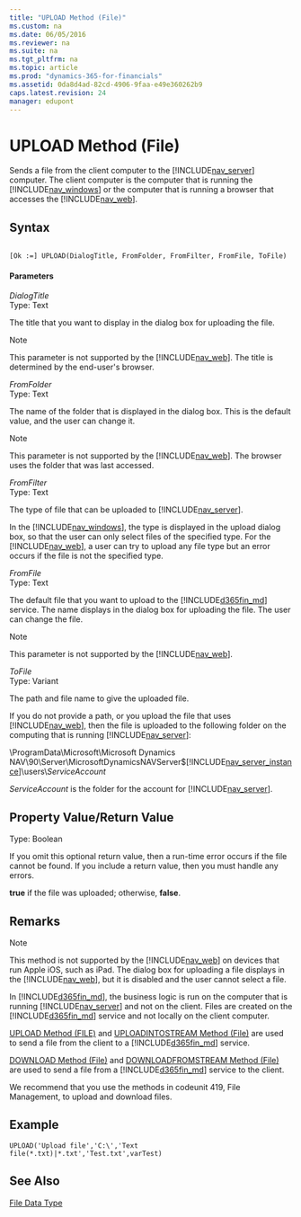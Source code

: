```yaml
---
title: "UPLOAD Method (File)"
ms.custom: na
ms.date: 06/05/2016
ms.reviewer: na
ms.suite: na
ms.tgt_pltfrm: na
ms.topic: article
ms.prod: "dynamics-365-for-financials"
ms.assetid: 0da8d4ad-82cd-4906-9faa-e49e360262b9
caps.latest.revision: 24
manager: edupont
---
```

# UPLOAD Method (File)
Sends a file from the client computer to the [!INCLUDE[nav_server](../includes/nav_server_md.md)] computer. The client computer is the computer that is running the [!INCLUDE[nav_windows](../includes/nav_windows_md.md)] or the computer that is running a browser that accesses the [!INCLUDE[nav_web](../includes/nav_web_md.md)].  
  
## Syntax  
  
```  
  
[Ok :=] UPLOAD(DialogTitle, FromFolder, FromFilter, FromFile, ToFile)  
```  
  
#### Parameters  
 *DialogTitle*  
 Type: Text  
  
 The title that you want to display in the dialog box for uploading the file.  
  
> [!NOTE]  
>  This parameter is not supported by the [!INCLUDE[nav_web](../includes/nav_web_md.md)]. The title is determined by the end-user's browser.  
  
 *FromFolder*  
 Type: Text  
  
 The name of the folder that is displayed in the dialog box. This is the default value, and the user can change it.  
  
> [!NOTE]  
>  This parameter is not supported by the [!INCLUDE[nav_web](../includes/nav_web_md.md)]. The browser uses the folder that was last accessed.  
  
 *FromFilter*  
 Type: Text  
  
 The type of file that can be uploaded to [!INCLUDE[nav_server](../includes/nav_server_md.md)].  
  
 In the [!INCLUDE[nav_windows](../includes/nav_windows_md.md)], the type is displayed in the upload dialog box, so that the user can only select files of the specified type. For the [!INCLUDE[nav_web](../includes/nav_web_md.md)], a user can try to upload any file type but an error occurs if the file is not the specified type.  
  
 *FromFile*  
 Type: Text  
  
 The default file that you want to upload to the [!INCLUDE[d365fin_md](../includes/d365fin_md.md)] service. The name displays in the dialog box for uploading the file. The user can change the file.  
  
> [!NOTE]  
>  This parameter is not supported by the [!INCLUDE[nav_web](../includes/nav_web_md.md)].  
  
 *ToFile*  
 Type: Variant  
  
 The path and file name to give the uploaded file.  
  
 If you do not provide a path, or you upload the file that uses [!INCLUDE[nav_web](../includes/nav_web_md.md)], then the file is uploaded to the following folder on the computing that is running [!INCLUDE[nav_server](../includes/nav_server_md.md)]:  
  
 \\ProgramData\\Microsoft\\Microsoft Dynamics NAV\\90\\Server\\MicrosoftDynamicsNAVServer$[!INCLUDE[nav_server_instance](../includes/nav_server_instance_md.md)]\\users\\*ServiceAccount*  
  
 *ServiceAccount* is the folder for the account for [!INCLUDE[nav_server](../includes/nav_server_md.md)].  
  
## Property Value/Return Value  
 Type: Boolean  
  
 If you omit this optional return value, then a run-time error occurs if the file cannot be found. If you include a return value, then you must handle any errors.  
  
 **true** if the file was uploaded; otherwise, **false**.  
  
## Remarks  
  
> [!NOTE]  
>  This method is not supported by the [!INCLUDE[nav_web](../includes/nav_web_md.md)] on devices that run Apple iOS, such as iPad. The dialog box for uploading a file displays in the [!INCLUDE[nav_web](../includes/nav_web_md.md)], but it is disabled and the user cannot select a file.  
  
 In [!INCLUDE[d365fin_md](../includes/d365fin_md.md)], the business logic is run on the computer that is running [!INCLUDE[nav_server](../includes/nav_server_md.md)] and not on the client. Files are created on the [!INCLUDE[d365fin_md](../includes/d365fin_md.md)] service and not locally on the client computer.  
  
 [UPLOAD Method \(FILE\)](devenv-UPLOAD-Method-File.md) and [UPLOADINTOSTREAM Method \(File\)](devenv-UPLOADINTOSTREAM-Method-File.md) are used to send a file from the client to a [!INCLUDE[d365fin_md](../includes/d365fin_md.md)] service.  
  
 [DOWNLOAD Method \(File\)](devenv-DOWNLOAD-Method-File.md) and [DOWNLOADFROMSTREAM Method \(File\)](devenv-DOWNLOADFROMSTREAM-Method-File.md) are used to send a file from a [!INCLUDE[d365fin_md](../includes/d365fin_md.md)] service to the client.  
  
 We recommend that you use the methods in codeunit 419, File Management, to upload and download files.  
  
## Example  
  
```  
UPLOAD('Upload file','C:\','Text file(*.txt)|*.txt','Test.txt',varTest)  
```  
  
## See Also  
 [File Data Type](File-Data-Type.md)